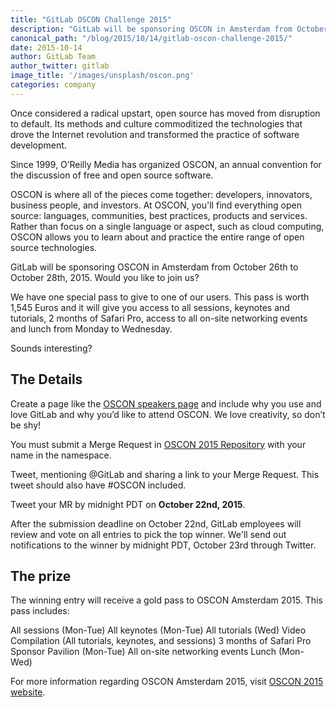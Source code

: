 ```yaml
---
title: "GitLab OSCON Challenge 2015"
description: "GitLab will be sponsoring OSCON in Amsterdam from October 26th to October 28th, 2015. Would you like to join us?"
canonical_path: "/blog/2015/10/14/gitlab-oscon-challenge-2015/"
date: 2015-10-14
author: GitLab Team
author_twitter: gitlab
image_title: '/images/unsplash/oscon.png'
categories: company
---
```


Once considered a radical upstart, open source has moved from disruption to default. Its methods and culture
commoditized the technologies that drove the Internet revolution and transformed the practice of software
development.

Since 1999, O’Reilly Media has organized OSCON, an annual convention for the discussion of free and open source
software.

OSCON is where all of the pieces come together: developers, innovators, business people, and investors. At OSCON,
you'll find everything open source: languages, communities, best practices, products and services. Rather than focus
on a single language or aspect, such as cloud computing, OSCON allows you to learn about and practice the entire
range of open source technologies.

GitLab will be sponsoring OSCON in Amsterdam from October 26th to October 28th, 2015. Would you like to join us? 

<!-- more -->

We have one special pass to give to one of our users. This pass is worth 1,545 Euros and
it will give you access to all sessions, keynotes and tutorials, 2 months of Safari Pro, access to all on-site
networking events and lunch from Monday to Wednesday.

Sounds interesting?

## The Details

Create a page like the [OSCON speakers page](http://conferences.oreilly.com/oscon/open-source-eu-2015/public/schedule/speaker/206462) and include why you
use and love GitLab and why you’d like to attend OSCON. We love creativity, so don’t be shy!

You must submit a Merge Request in [OSCON 2015 Repository](https://gitlab.com/gitlab-com/oscon2015) with your name in
the namespace.

Tweet, mentioning @GitLab and sharing a link to your Merge Request. This tweet should also have #OSCON included.

Tweet your MR by midnight PDT on **October 22nd, 2015**.

After the submission deadline on October 22nd, GitLab employees will review and vote on all entries to pick the top
winner. We'll send out notifications to the winner by midnight PDT, October 23rd through Twitter.

## The prize
The winning entry will receive a gold pass to OSCON Amsterdam 2015. This pass includes:

All sessions (Mon-Tue)
All keynotes (Mon-Tue)
All tutorials (Wed)
Video Compilation
(All tutorials, keynotes, and sessions)
3 months of Safari Pro
Sponsor Pavilion (Mon-Tue)
All on-site networking events
Lunch (Mon-Wed)

For more information regarding OSCON Amsterdam 2015, visit [OSCON 2015 website](http://conferences.oreilly.com/oscon/open-source-eu-2015).
